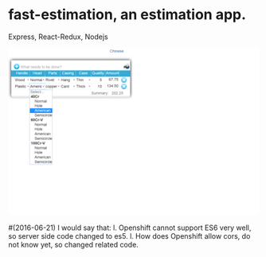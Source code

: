 # fast-estimation, an estimation app.
Express, React-Redux, Nodejs

![ScreenShot](/screenshots/fe.png)

#(2016-06-21) I would say that:
l. Openshift cannot support ES6 very well, so server side code changed to es5.
l. How does Openshift allow cors, do not know yet, so changed related code.
